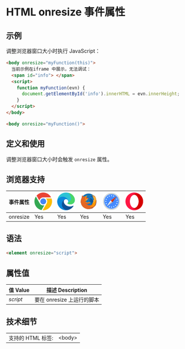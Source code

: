 HTML onresize 事件属性
===

## 示例

调整浏览器窗口大小时执行 JavaScript：

```html idoc:preview:iframe
<body onresize="myFunction(this)">
  当前示例在iframe 中展示，无法调试：
  <span id="info"> </span>
  <script>
    function myFunction(evn) {
      document.getElementById('info').innerHTML = evn.innerHeight;
    }
  </script>
</body>
```

```html
<body onresize="myFunction()">
```

## 定义和使用

调整浏览器窗口大小时会触发 `onresize` 属性。

## 浏览器支持

| 事件属性 | ![chrome][1] | ![edge][2] | ![firefox][3] | ![safari][4] | ![opera][5] |
| --- | --- | --- | --- | --- | --- |
| onresize | Yes | Yes | Yes | Yes | Yes |
<!--rehype:style=width: 100%; display: inline-table;-->

## 语法

```html
<element onresize="script">
```

## 属性值

| 值 Value | 描述 Description |
| --- | --- |
| *script* | 要在 onresize 上运行的脚本 |
<!--rehype:style=width: 100%; display: inline-table;-->

## 技术细节

|   |   |
| ---- | ---- |
| 支持的 HTML 标签: | \<body> |
<!--rehype:style=width: 100%; display: inline-table;-->



[1]: ../assets/chrome.svg
[2]: ../assets/edge.svg
[3]: ../assets/firefox.svg
[4]: ../assets/safari.svg
[5]: ../assets/opera.svg


